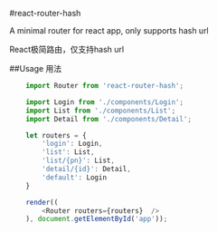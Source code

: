 
#react-router-hash

A minimal router for react app, only supports hash url

React极简路由，仅支持hash url

##Usage 用法

````javascript
    import Router from 'react-router-hash';

    import Login from './components/Login';
    import List from './components/List';
    import Detail from './components/Detail';

    let routers = {
        'login': Login,
        'list': List,
        'list/{pn}': List,
        'detail/{id}': Detail,
        'default': Login
    }

    render((
        <Router routers={routers}  />
    ), document.getElementById('app'));


